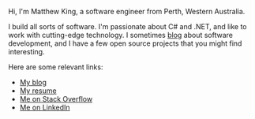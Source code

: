 Hi, I'm Matthew King, a software engineer from Perth, Western Australia.

I build all sorts of software. I'm passionate about C# and .NET, and like to work with cutting-edge technology.
I sometimes [blog](https://mking.net/blog) about software development, and I have a few open source projects that you might find interesting.

Here are some relevant links:

* <a rel="me" href="https://mking.net/blog">My blog</a>
* <a rel="me" href="https://mking.net/resume">My resume</a>
* [Me on Stack Overflow](https://www.stackoverflow.com/users/286936/matthewking)
* [Me on LinkedIn](https://www.linkedin.com/in/MatthewKingAU)
